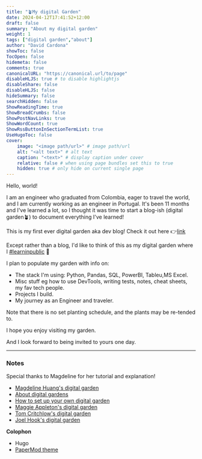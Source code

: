 ```yaml
---
title: "🪴My digital Garden"
date: 2024-04-12T17:41:52+12:00
draft: false
summary: "About my digital garden"
weight: 1
tags: ["digital garden","about"]
author: "David Cardona"
showToc: false
TocOpen: false
hidemeta: false
comments: true
canonicalURL: "https://canonical.url/to/page"
disableHLJS: true # to disable highlightjs
disableShare: false
disableHLJS: false
hideSummary: false
searchHidden: false
ShowReadingTime: true
ShowBreadCrumbs: false
ShowPostNavLinks: true
ShowWordCount: true
ShowRssButtonInSectionTermList: true
UseHugoToc: false
cover:
    image: "<image path/url>" # image path/url
    alt: "<alt text>" # alt text
    caption: "<text>" # display caption under cover
    relative: false # when using page bundles set this to true
    hidden: true # only hide on current single page
---
```

Hello, world!

I am an engineer who graduated from Colombia, eager to travel the world, and I am currently working as an engineer in Portugal. It's been 11 months and I've learned a lot, so I thought it was time to start a blog-ish (digital garden🪴) to document everything I've learned!


This is my first ever digital garden aka dev blog! Check it out here 👉[link](https://davidcardonadev.github.io/)

Except rather than a blog, I'd like to think of this as my digital garden where I [#learninpublic](https://www.swyx.io/learn-in-public/) 📝

I plan to populate my garden with info on:

- The stack I'm using: Python, Pandas, SQL, PowerBI, Tableu,MS Excel. 
- Misc stuff eg how to use DevTools, writing tests, notes, cheat sheets, my fav tech people.
- Projects I build.
- My journey as an Engineer and traveler.

Note that there is no set planting schedule, and the plants may be re-tended to.

I hope you enjoy visiting my garden.

And I look forward to being invited to yours one day.

---

### Notes


Special thanks to Magdeline for her tutorial and explanation!
- [Magdeline Huang\'s digital garden](https://magdelinehuang.com/)
- [About digital gardens](https://www.technologyreview.com/2020/09/03/1007716/digital-gardens-let-you-cultivate-your-own-little-bit-of-the-internet/)
- [How to set up your own digital garden](https://nesslabs.com/digital-garden-set-up#:~:text=A%20digital%20garden%20is%20an,to%20be%20cultivated%20in%20public.)
- [Maggie Appleton\'s digital garden](https://maggieappleton.com/garden)
- [Tom Critchlow\'s digital garden](https://tomcritchlow.com/wiki/)
- [Joel Hook\'s digital garden](https://joelhooks.com/digital-garden)

**Colophon**
- Hugo
- [PaperMod theme](https://github.com/adityatelange/hugo-PaperMod)